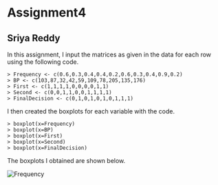 # Assignment4
## Sriya Reddy
In this assignment, I input the matrices as given in the data for each row using the following code. 
```
> Frequency <- c(0.6,0.3,0.4,0.4,0.2,0.6,0.3,0.4,0.9,0.2)
> BP <- c(103,87,32,42,59,109,78,205,135,176)
> First <- c(1,1,1,1,0,0,0,0,1,1)
> Second <- c(0,0,1,1,0,0,1,1,1,1)
> FinalDecision <- c(0,1,0,1,0,1,0,1,1,1)
```
I then created the boxplots for each variable with the code.
```
> boxplot(x=Frequency)
> boxplot(x=BP)
> boxplot(x=First)
> boxplot(x=Second)
> boxplot(x=FinalDecision)
```
The boxplots I obtained are shown below.

![Frequency](https://drive.google.com/uc?export=view&id=15vyyeuQhhjfCbpKRu-tCP8eUoZMV41hl)
